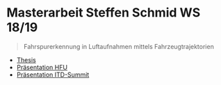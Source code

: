 # Masterarbeit Steffen Schmid WS 18/19

> Fahrspurerkennung in Luftaufnahmen mittels Fahrzeugtrajektorien

+ [Thesis](out/Thesis.pdf)
+ [Präsentation HFU](presentations/Presentation_HFU.pdf)
+ [Präsentation ITD-Summit](presentations/Presentation_ITD_Summit.pdf)
